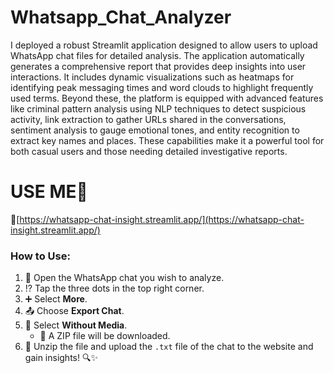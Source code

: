 # Whatsapp_Chat_Analyzer

I deployed a robust Streamlit application designed to allow users to upload WhatsApp chat files for detailed analysis. The application automatically generates a comprehensive report that provides deep insights into user interactions. It includes dynamic visualizations such as heatmaps for identifying peak messaging times and word clouds to highlight frequently used terms. Beyond these, the platform is equipped with advanced features like criminal pattern analysis using NLP techniques to detect suspicious activity, link extraction to gather URLs shared in the conversations, sentiment analysis to gauge emotional tones, and entity recognition to extract key names and places. These capabilities make it a powerful tool for both casual users and those needing detailed investigative reports.

# USE ME👀
🔗[https://whatsapp-chat-insight.streamlit.app/](https://whatsapp-chat-insight.streamlit.app/)

### How to Use:

1. 📱 Open the WhatsApp chat you wish to analyze.
2. ⁉️ Tap the three dots in the top right corner.
3. ➕ Select **More**.
4. 📤 Choose **Export Chat**.
5. 📎 Select **Without Media**.  
   - 📂 A ZIP file will be downloaded.
6. 📂 Unzip the file and upload the `.txt` file of the chat to the website and gain insights! 🔍✨
